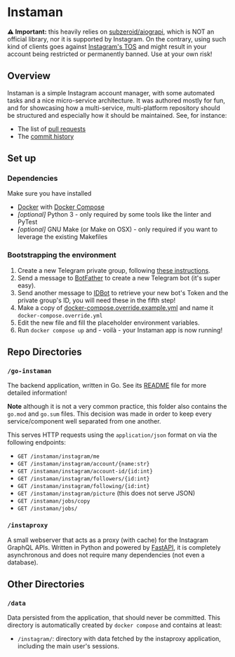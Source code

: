 # Instaman

**⚠️ Important:** this heavily relies on [subzeroid/aiograpi](https://github.com/subzeroid/aiograpi), which is NOT an official library, nor it is supported by Instagram.
On the contrary, using such kind of clients goes against [Instagram's TOS](https://help.instagram.com/581066165581870/) and might result in your account being restricted or permanently banned.
Use at your own risk!

## Overview

Instaman is a simple Instagram account manager, with some automated tasks and a nice micro-service architecture. It was authored mostly for fun, and for showcasing how a multi-service, multi-platform repository should be structured and especially how it should be maintained.
See, for instance:

* The list of [pull requests](https://github.com/luca-arch/instaman/pulls?q=is%3Apr)
* The [commit history](https://github.com/luca-arch/instaman/commits)

## Set up

### Dependencies

Make sure you have installed

* [Docker](https://www.docker.com/) with [Docker Compose](https://docs.docker.com/compose/)
* _[optional]_ Python 3 - only required by some tools like the linter and PyTest
* _[optional]_ GNU Make (or Make on OSX) - only required if you want to leverage the existing Makefiles

### Bootstrapping the environment

1. Create a new Telegram private group, following [these instructions](https://telegram.org/faq#q-how-do-i-create-a-group).
2. Send a message to [BotFather](https://t.me/botfather) to create a new Telegram bot (it's super easy).
3. Send another message to [IDBot](https://t.me/username_to_id_bot) to retrieve your new bot's Token and the private group's ID, you will need these in the fifth step!
4. Make a copy of [docker-compose.override.example.yml](./docker-compose.override.example.yml) and name it `docker-compose.override.yml`
5. Edit the new file and fill the placeholder environment variables.
6. Run `docker compose up` and - voilà - your Instaman app is now running!

## Repo Directories

### `/go-instaman`

The backend application, written in Go. See its [README](./go-instaman/README.md) file for more detailed information!

**Note** although it is not a very common practice, this folder also contains the `go.mod` and `go.sum` files. This decision was made in order to keep every service/component well separated from one another.

This serves HTTP requests using the `application/json` format on via the following endpoints:

* `GET /instaman/instagram/me`
* `GET /instaman/instagram/account/{name:str}`
* `GET /instaman/instagram/account-id/{id:int}`
* `GET /instaman/instagram/followers/{id:int}`
* `GET /instaman/instagram/following/{id:int}`
* `GET /instaman/instagram/picture` (this does not serve JSON)
* `GET /instaman/jobs/copy`
* `GET /instaman/jobs/`

### `/instaproxy`

A small webserver that acts as a proxy (with cache) for the Instagram GraphQL APIs. Written in Python and powered by [FastAPI](https://github.com/fastapi/fastapi), it is completely asynchronous and does not require many dependencies (not even a database).

## Other Directories

### `/data`

Data persisted from the application, that should never be committed. This directory is automatically created by `docker compose` and contains at least:

* `/instagram/`: directory with data fetched by the instaproxy application, including the main user's sessions.
